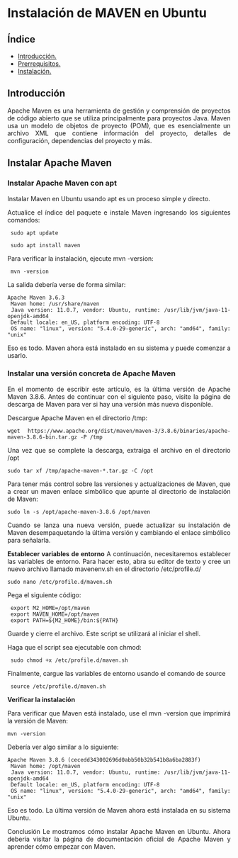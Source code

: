 <div align="justify">

# Instalación de MAVEN en Ubuntu

## Índice
- [Introducción.](#introducción)
- [Prerrequisitos.](#prerrequisitos)
- [Instalación.](#instalación)

## Introducción

 Apache Maven es una herramienta de gestión y comprensión de proyectos de código abierto que se utiliza principalmente para proyectos Java. Maven usa un modelo de objetos de proyecto (POM), que es esencialmente un archivo XML que contiene información del proyecto, detalles de configuración, dependencias del proyecto y más.

## Instalar Apache Maven

### Instalar Apache Maven con apt

 Instalar Maven en Ubuntu usando apt es un proceso simple y directo.

 Actualice el índice del paquete e instale Maven ingresando los siguientes comandos:

```
 sudo apt update
```
```
 sudo apt install maven
```

 Para verificar la instalación, ejecute mvn -version:
```
 mvn -version
```

 La salida debería verse de forma similar:

```
Apache Maven 3.6.3
 Maven home: /usr/share/maven
 Java version: 11.0.7, vendor: Ubuntu, runtime: /usr/lib/jvm/java-11-openjdk-amd64
 Default locale: en_US, platform encoding: UTF-8
 OS name: "linux", version: "5.4.0-29-generic", arch: "amd64", family: "unix"
```

 Eso es todo. Maven ahora está instalado en su sistema y puede comenzar a usarlo.

### Instalar una versión concreta de Apache Maven

 En el momento de escribir este artículo, es la última versión de Apache Maven 3.8.6. Antes de continuar con el siguiente paso, visite la página de descarga de Maven para ver si hay una versión más nueva disponible.


 Descargue Apache Maven en el directorio /tmp:

```
wget https://www.apache.org/dist/maven/maven-3/3.8.6/binaries/apache-maven-3.8.6-bin.tar.gz -P /tmp
```

 Una vez que se complete la descarga, extraiga el archivo en el directorio /opt
```
sudo tar xf /tmp/apache-maven-*.tar.gz -C /opt
```
 Para tener más control sobre las versiones y actualizaciones de Maven, que a crear un maven enlace simbólico que apunte al directorio de instalación de Maven:

```
sudo ln -s /opt/apache-maven-3.8.6 /opt/maven
```
 Cuando se lanza una nueva versión, puede actualizar su instalación de Maven desempaquetando la última versión y cambiando el enlace simbólico para señalarla.


__Establecer variables de entorno__
 A continuación, necesitaremos establecer las variables de entorno. Para hacer esto, abra su editor de texto y cree un nuevo archivo llamado mavenenv.sh en el directorio /etc/profile.d/
```
sudo nano /etc/profile.d/maven.sh
```
Pega el siguiente código:

```
 export M2_HOME=/opt/maven
 export MAVEN_HOME=/opt/maven
 export PATH=${M2_HOME}/bin:${PATH}
```

 Guarde y cierre el archivo. Este script se utilizará al iniciar el shell.

 Haga que el script sea ejecutable con chmod:

```
 sudo chmod +x /etc/profile.d/maven.sh
```
 Finalmente, cargue las variables de entorno usando el comando de source
```
 source /etc/profile.d/maven.sh
```

__Verificar la instalación__

Para verificar que Maven está instalado, use el mvn -version que imprimirá la versión de Maven:

```
mvn -version
```

Debería ver algo similar a lo siguiente:

```
Apache Maven 3.8.6 (cecedd343002696d0abb50b32b541b8a6ba2883f)
 Maven home: /opt/maven
 Java version: 11.0.7, vendor: Ubuntu, runtime: /usr/lib/jvm/java-11-openjdk-amd64
 Default locale: en_US, platform encoding: UTF-8
 OS name: "linux", version: "5.4.0-29-generic", arch: "amd64", family: "unix"
```

Eso es todo. La última versión de Maven ahora está instalada en su sistema Ubuntu.

Conclusión
Le mostramos cómo instalar Apache Maven en Ubuntu. Ahora debería visitar la página de documentación oficial de Apache Maven y aprender cómo empezar con Maven.


</div>
